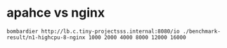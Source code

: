 # apahce vs nginx

```
bombardier http://lb.c.tiny-projectsss.internal:8080/io ./benchmark-result/n1-highcpu-8-nginx 1000 2000 4000 8000 12000 16000
```

